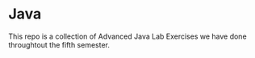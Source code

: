 # Java 
This repo is a collection of Advanced Java Lab Exercises we have done throughtout the fifth semester.

